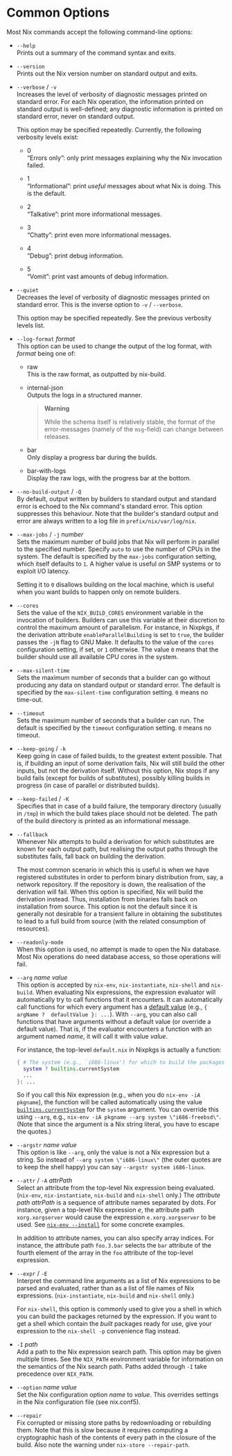 # Common Options

Most Nix commands accept the following command-line options:

  - `--help`\
    Prints out a summary of the command syntax and exits.

  - `--version`\
    Prints out the Nix version number on standard output and exits.

  - `--verbose` / `-v`\
    Increases the level of verbosity of diagnostic messages printed on
    standard error. For each Nix operation, the information printed on
    standard output is well-defined; any diagnostic information is
    printed on standard error, never on standard output.

    This option may be specified repeatedly. Currently, the following
    verbosity levels exist:

      - 0\
        “Errors only”: only print messages explaining why the Nix
        invocation failed.

      - 1\
        “Informational”: print *useful* messages about what Nix is
        doing. This is the default.

      - 2\
        “Talkative”: print more informational messages.

      - 3\
        “Chatty”: print even more informational messages.

      - 4\
        “Debug”: print debug information.

      - 5\
        “Vomit”: print vast amounts of debug information.

  - `--quiet`\
    Decreases the level of verbosity of diagnostic messages printed on
    standard error. This is the inverse option to `-v` / `--verbose`.

    This option may be specified repeatedly. See the previous verbosity
    levels list.

  - `--log-format` *format*\
    This option can be used to change the output of the log format, with
    *format* being one of:

      - raw\
        This is the raw format, as outputted by nix-build.

      - internal-json\
        Outputs the logs in a structured manner.

        > **Warning**
        >
        > While the schema itself is relatively stable, the format of
        > the error-messages (namely of the `msg`-field) can change
        > between releases.

      - bar\
        Only display a progress bar during the builds.

      - bar-with-logs\
        Display the raw logs, with the progress bar at the bottom.

  - `--no-build-output` / `-Q`\
    By default, output written by builders to standard output and
    standard error is echoed to the Nix command's standard error. This
    option suppresses this behaviour. Note that the builder's standard
    output and error are always written to a log file in
    `prefix/nix/var/log/nix`.

  - `--max-jobs` / `-j` *number*\
    Sets the maximum number of build jobs that Nix will perform in
    parallel to the specified number. Specify `auto` to use the number
    of CPUs in the system. The default is specified by the `max-jobs`
    configuration setting, which itself defaults to `1`. A higher
    value is useful on SMP systems or to exploit I/O latency.

    Setting it to `0` disallows building on the local machine, which is
    useful when you want builds to happen only on remote builders.

  - `--cores`\
    Sets the value of the `NIX_BUILD_CORES` environment variable in
    the invocation of builders. Builders can use this variable at
    their discretion to control the maximum amount of parallelism. For
    instance, in Nixpkgs, if the derivation attribute
    `enableParallelBuilding` is set to `true`, the builder passes the
    `-jN` flag to GNU Make. It defaults to the value of the `cores`
    configuration setting, if set, or `1` otherwise. The value `0`
    means that the builder should use all available CPU cores in the
    system.

  - `--max-silent-time`\
    Sets the maximum number of seconds that a builder can go without
    producing any data on standard output or standard error. The
    default is specified by the `max-silent-time` configuration
    setting. `0` means no time-out.

  - `--timeout`\
    Sets the maximum number of seconds that a builder can run. The
    default is specified by the `timeout` configuration setting. `0`
    means no timeout.

  - `--keep-going` / `-k`\
    Keep going in case of failed builds, to the greatest extent
    possible. That is, if building an input of some derivation fails,
    Nix will still build the other inputs, but not the derivation
    itself. Without this option, Nix stops if any build fails (except
    for builds of substitutes), possibly killing builds in progress (in
    case of parallel or distributed builds).

  - `--keep-failed` / `-K`\
    Specifies that in case of a build failure, the temporary directory
    (usually in `/tmp`) in which the build takes place should not be
    deleted. The path of the build directory is printed as an
    informational message.

  - `--fallback`\
    Whenever Nix attempts to build a derivation for which substitutes
    are known for each output path, but realising the output paths
    through the substitutes fails, fall back on building the derivation.

    The most common scenario in which this is useful is when we have
    registered substitutes in order to perform binary distribution from,
    say, a network repository. If the repository is down, the
    realisation of the derivation will fail. When this option is
    specified, Nix will build the derivation instead. Thus, installation
    from binaries falls back on installation from source. This option is
    not the default since it is generally not desirable for a transient
    failure in obtaining the substitutes to lead to a full build from
    source (with the related consumption of resources).

  - `--readonly-mode`\
    When this option is used, no attempt is made to open the Nix
    database. Most Nix operations do need database access, so those
    operations will fail.

  - `--arg` *name* *value*\
    This option is accepted by `nix-env`, `nix-instantiate`,
    `nix-shell` and `nix-build`. When evaluating Nix expressions, the
    expression evaluator will automatically try to call functions that
    it encounters. It can automatically call functions for which every
    argument has a [default
    value](../expressions/language-constructs.md#functions) (e.g.,
    `{ argName ?  defaultValue }: ...`). With `--arg`, you can also
    call functions that have arguments without a default value (or
    override a default value). That is, if the evaluator encounters a
    function with an argument named *name*, it will call it with value
    *value*.

    For instance, the top-level `default.nix` in Nixpkgs is actually a
    function:

    ```nix
    { # The system (e.g., `i686-linux') for which to build the packages.
      system ? builtins.currentSystem
      ...
    }: ...
    ```

    So if you call this Nix expression (e.g., when you do `nix-env -iA
    pkgname`), the function will be called automatically using the
    value [`builtins.currentSystem`](../expressions/builtins.md) for
    the `system` argument. You can override this using `--arg`, e.g.,
    `nix-env -iA pkgname --arg system \"i686-freebsd\"`. (Note that
    since the argument is a Nix string literal, you have to escape the
    quotes.)

  - `--argstr` *name* *value*\
    This option is like `--arg`, only the value is not a Nix
    expression but a string. So instead of `--arg system
    \"i686-linux\"` (the outer quotes are to keep the shell happy) you
    can say `--argstr system i686-linux`.

  - `--attr` / `-A` *attrPath*\
    Select an attribute from the top-level Nix expression being
    evaluated. (`nix-env`, `nix-instantiate`, `nix-build` and
    `nix-shell` only.) The *attribute path* *attrPath* is a sequence
    of attribute names separated by dots. For instance, given a
    top-level Nix expression *e*, the attribute path `xorg.xorgserver`
    would cause the expression `e.xorg.xorgserver` to be used. See
    [`nix-env --install`](nix-env.md#operation---install) for some
    concrete examples.

    In addition to attribute names, you can also specify array indices.
    For instance, the attribute path `foo.3.bar` selects the `bar`
    attribute of the fourth element of the array in the `foo` attribute
    of the top-level expression.

  - `--expr` / `-E`\
    Interpret the command line arguments as a list of Nix expressions to
    be parsed and evaluated, rather than as a list of file names of Nix
    expressions. (`nix-instantiate`, `nix-build` and `nix-shell` only.)

    For `nix-shell`, this option is commonly used to give you a shell in
    which you can build the packages returned by the expression. If you
    want to get a shell which contain the *built* packages ready for
    use, give your expression to the `nix-shell -p` convenience flag
    instead.

  - `-I` *path*\
    Add a path to the Nix expression search path. This option may be
    given multiple times. See the `NIX_PATH` environment variable for
    information on the semantics of the Nix search path. Paths added
    through `-I` take precedence over `NIX_PATH`.

  - `--option` *name* *value*\
    Set the Nix configuration option *name* to *value*. This overrides
    settings in the Nix configuration file (see nix.conf5).

  - `--repair`\
    Fix corrupted or missing store paths by redownloading or rebuilding
    them. Note that this is slow because it requires computing a
    cryptographic hash of the contents of every path in the closure of
    the build. Also note the warning under `nix-store --repair-path`.
